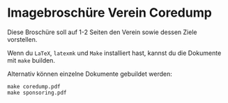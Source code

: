 Imagebroschüre Verein Coredump
==============================

Diese Broschüre soll auf 1-2 Seiten den Verein sowie dessen Ziele vorstellen.

Wenn du `LaTeX`, `latexmk` und `Make` installiert hast, kannst du die Dokumente
mit `make` builden.

Alternativ können einzelne Dokumente gebuildet werden:

    make coredump.pdf
    make sponsoring.pdf
